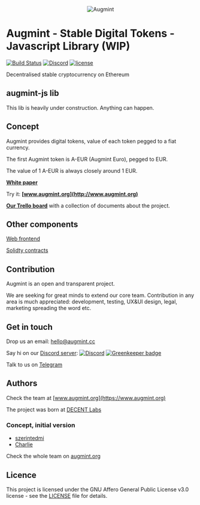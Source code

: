 <span style="display:block;text-align:center">![Augmint](http://www.augmint.cc/android-chrome-192x192.png)
</span>

# Augmint - Stable Digital Tokens - Javascript Library (WIP)

[![Build Status](https://travis-ci.org/Augmint/augmint-js.svg?branch=staging)](https://travis-ci.org/Augmint/augmint-js)
[![Discord](https://img.shields.io/discord/407574313810788364.svg)](https://discord.gg/PwDmsnu)
[![license](https://img.shields.io/github/license/Augmint/augmint-js.svg)](https://github.com/Augmint/augmint-js/blob/master/LICENSE)

Decentralised stable cryptocurrency on Ethereum

## augmint-js lib

This lib is heavily under construction. Anything can happen.

## Concept

Augmint provides digital tokens, value of each token pegged to a fiat currency.

The first Augmint token is A-EUR (Augmint Euro), pegged to EUR.

The value of 1 A-EUR is always closely around 1 EUR.

**[White paper](http://bit.ly/augmint-wp)**

Try it: **[www.augmint.org](http://www.augmint.org)**

**[Our Trello board](https://trello.com/b/RYGAt2so/augmint-documents)** with a collection of documents about the project.

## Other components

[Web frontend](https://github.com/Augmint/augmint-web)

[Solidty contracts](https://github.com/Augmint/augmint-contracts)

## Contribution

Augmint is an open and transparent project.

We are seeking for great minds to extend our core team. Contribution in any area is much appreciated: development, testing, UX&UI design, legal, marketing spreading the word etc.

## Get in touch

Drop us an email: hello@augmint.cc

Say hi on our [Discord server](https://discord.gg/PwDmsnu): [![Discord](https://img.shields.io/discord/407574313810788364.svg)](https://discord.gg/PwDmsnu) [![Greenkeeper badge](https://badges.greenkeeper.io/Augmint/augmint-js.svg)](https://greenkeeper.io/)

Talk to us on [Telegram](https://t.me/augmint)

## Authors

Check the team at [www.augmint.org](https://www.augmint.org)

The project was born at [DECENT Labs](http://www.decent.org)

### Concept, initial version

- [szerintedmi](https://github.com/szerintedmi)
- [Charlie](https://github.com/krosza)

Check the whole team on [augmint.org](http://www.augmint.org)

## Licence

This project is licensed under the GNU Affero General Public License v3.0 license - see the [LICENSE](LICENSE) file for details.
